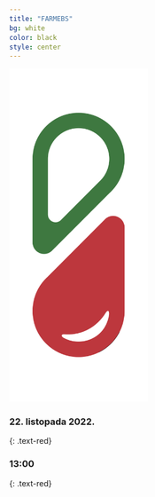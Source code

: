 ```yaml
---
title: "FARMEBS"
bg: white
color: black
style: center
---
```

 

<img src='img/logo.png' alt='FARMEBS' width='250'/>

### **22. listopada 2022.**
 {: .text-red}
### 13:00
 {: .text-red}

 <br>
